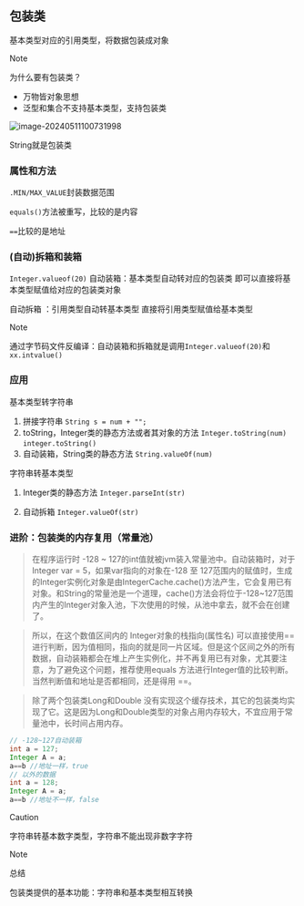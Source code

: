 ## 包装类

基本类型对应的引用类型，将数据包装成对象

> [!note]
>
> 为什么要有包装类？
>
> - 万物皆对象思想
> - 泛型和集合不支持基本类型，支持包装类



![image-20240511100731998](./images/image-20240511100731998.png)

String就是包装类

### 属性和方法

`.MIN/MAX_VALUE`封装数据范围

`equals()`方法被重写，比较的是内容

`==`比较的是地址

### (自动)拆箱和装箱

`Integer.valueof(20)`
自动装箱：基本类型自动转对应的包装类
即可以直接将基本类型赋值给对应的包装类对象

自动拆箱 ：引用类型自动转基本类型
直接将引用类型赋值给基本类型



> [!note]
>
> 通过字节码文件反编译：自动装箱和拆箱就是调用`Integer.valueof(20)`和`xx.intvalue()`

### 应用

基本类型转字符串

1. 拼接字符串
    `String s = num + "";`
2. toString，Integer类的静态方法或者其对象的方法
    `Integer.toString(num)`
    `integer.toString()`
3. 自动装箱，String类的静态方法
    `String.valueOf(num)`



字符串转基本类型

1. Integer类的静态方法
    `Integer.parseInt(str)`

2. 自动拆箱
    `Integer.valueOf(str)`

### 进阶：包装类的内存复用（常量池）

> 在程序运行时 -128 ~ 127的int值就被jvm装入常量池中。自动装箱时，对于Integer var = 5，如果var指向的对象在-128 至 127范围内的赋值时，生成的Integer实例化对象是由IntegerCache.cache()方法产生，它会复用已有对象。和String的常量池是一个道理，cache()方法会将位于-128~127范围内产生的Integer对象入池，下次使用的时候，从池中拿去，就不会在创建了。

>  所以，在这个数值区间内的 Integer对象的栈指向(属性名) 可以直接使用==进行判断，因为值相同，指向的就是同一片区域。但是这个区间之外的所有数据，自动装箱都会在堆上产生实例化，并不再复用已有对象，尤其要注意，为了避免这个问题，推荐使用equals 方法进行Integer值的比较判断。当然判断值和地址是否都相同，还是得用 ==。

> 除了两个包装类Long和Double 没有实现这个缓存技术，其它的包装类均实现了它。这是因为Long和Double类型的对象占用内存较大，不宜应用于常量池中，长时间占用内存。

```java
// -128~127自动装箱
int a = 127;
Integer A = a;
a==b //地址一样，true
// 以外的数据
int a = 128;
Integer A = a;
a==b //地址不一样，false

```





> [!caution]
>
> 字符串转基本数字类型，字符串不能出现非数字字符

> [!note]
>
> 总结
>
> 包装类提供的基本功能：字符串和基本类型相互转换